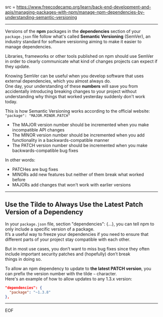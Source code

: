 src = https://www.freecodecamp.org/learn/back-end-development-and-apis/managing-packages-with-npm/manage-npm-dependencies-by-understanding-semantic-versioning

---

Versions of the **npm** packages in the **dependencies** section of your `package.json` file follow what's called **Semantic Versioning** (SemVer), an industry standard for software versioning aiming to make it easier to manage dependencies.  

Libraries, frameworks or other tools published on npm should use SemVer in order to clearly communicate what kind of changes projects can expect if they update.  

Knowing SemVer can be useful when you develop software that uses external dependencies, which you almost always do.  
One day, your understanding of these **numbers** will save you from accidentally introducing breaking changes to your project without understanding why things that worked yesterday suddenly don't work today.  

This is how Semantic Versioning works according to the official website:  
`"package": "MAJOR.MINOR.PATCH"`  

- The MAJOR version number should be incremented when you make incompatible API changes
- The MINOR version number should be incremented when you add functionality in a backwards-compatible manner
- The PATCH version number should be incremented when you make backwards-compatible bug fixes

In other words:
- PATCHes are bug fixes
- MINORs add new features but neither of them break what worked before
- MAJORs add changes that won't work with earlier versions

---

## Use the Tilde to Always Use the Latest Patch Version of a Dependency

In your `package.json` file, section "dependencies": {...}, you can tell npm to only include a specific version of a package.  
It’s a useful way to freeze your dependencies if you need to ensure that different parts of your project stay compatible with each other.  

But in most use cases, you don’t want to miss bug fixes since they often include important security patches and (hopefully) don’t break  
things in doing so.  

To allow an npm dependency to update to **the latest PATCH version**, you can prefix the version number with the tilde `~` character.  
Here's an example of how to allow updates to any 1.3.x version:
```json
"dependencies": {
  "package": "~1.3.8"
},
```


---
EOF

